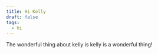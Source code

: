 ```yaml
---
title: Hi Kelly
draft: false
tags:
  - hi
---
```

 
The wonderful thing about kelly is kelly is a wonderful thing!